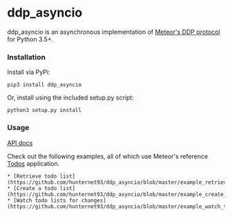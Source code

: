 # ddp_asyncio

ddp_asyncio is an asynchronous implementation of [Meteor's DDP protocol](https://github.com/meteor/meteor/blob/devel/packages/ddp/DDP.md) for Python 3.5+.

### Installation

Install via PyPi:

    pip3 install ddp_asyncio

Or, install using the included setup.py script:

    python3 setup.py install

### Usage

[API docs](https://github.com/hunternet93/ddp_asyncio/blob/master/api.md)

Check out the following examples, all of which use Meteor's reference [Todos](https://github.com/meteor/todos) application.

    * [Retrieve todo list](https://github.com/hunternet93/ddp_asyncio/blob/master/example_retrieve_todos.py)
    * [Create a todo list](https://github.com/hunternet93/ddp_asyncio/blob/master/example_create_todos.py)
    * [Watch todo lists for changes](https://github.com/hunternet93/ddp_asyncio/blob/master/example_watch_todos.py)

